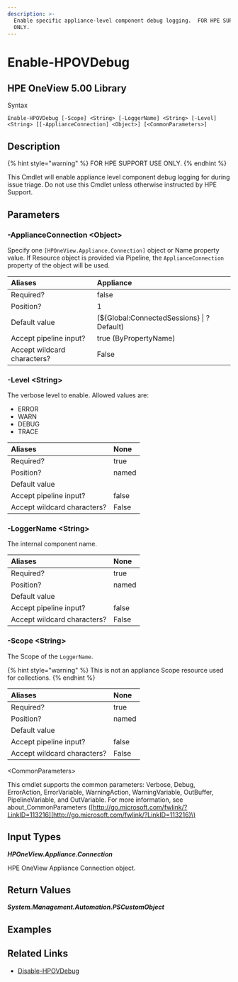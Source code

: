 ```yaml
---
description: >-
  Enable specific appliance-level component debug logging.  FOR HPE SUPPORT USE
  ONLY.
---
```


# Enable-HPOVDebug

## HPE OneView 5.00 Library

Syntax

```text
Enable-HPOVDebug [-Scope] <String> [-LoggerName] <String> [-Level] <String> [[-ApplianceConnection] <Object>] [<CommonParameters>]
```

## Description

{% hint style="warning" %}
FOR HPE SUPPORT USE ONLY.
{% endhint %}

This Cmdlet will enable appliance level component debug logging for during issue triage. Do not use this Cmdlet unless otherwise instructed by HPE Support.

## Parameters

### -ApplianceConnection &lt;Object&gt;

Specify one `[HPOneView.Appliance.Connection]` object or Name property value. If Resource object is provided via Pipeline, the `ApplianceConnection` property of the object will be used.

| Aliases | Appliance |
| :--- | :--- |
| Required? | false |
| Position? | 1 |
| Default value | \(${Global:ConnectedSessions} \| ? Default\) |
| Accept pipeline input? | true \(ByPropertyName\) |
| Accept wildcard characters? | False |

### -Level &lt;String&gt;

The verbose level to enable. Allowed values are:

* ERROR
* WARN
* DEBUG
* TRACE

| Aliases | None |
| :--- | :--- |
| Required? | true |
| Position? | named |
| Default value |  |
| Accept pipeline input? | false |
| Accept wildcard characters? | False |

### -LoggerName &lt;String&gt;

The internal component name.

| Aliases | None |
| :--- | :--- |
| Required? | true |
| Position? | named |
| Default value |  |
| Accept pipeline input? | false |
| Accept wildcard characters? | False |

### -Scope &lt;String&gt;

The Scope of the `LoggerName`.

{% hint style="warning" %}
This is not an appliance Scope resource used for collections.
{% endhint %}

| Aliases | None |
| :--- | :--- |
| Required? | true |
| Position? | named |
| Default value |  |
| Accept pipeline input? | false |
| Accept wildcard characters? | False |

&lt;CommonParameters&gt;

This cmdlet supports the common parameters: Verbose, Debug, ErrorAction, ErrorVariable, WarningAction, WarningVariable, OutBuffer, PipelineVariable, and OutVariable. For more information, see about\_CommonParameters \([http://go.microsoft.com/fwlink/?LinkID=113216](http://go.microsoft.com/fwlink/?LinkID=113216)\)

## Input Types

_**HPOneView.Appliance.Connection**_

HPE OneView Appliance Connection object.

## Return Values

_**System.Management.Automation.PSCustomObject**_

## Examples

## Related Links

* [Disable-HPOVDebug](disable-hpovdebug.md)

